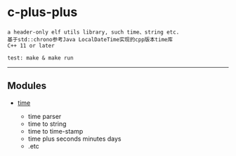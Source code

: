 # c-plus-plus 
	a header-only elf utils library, such time、string etc. 
	基于std::chrono参考Java LocalDateTime实现的cpp版本time库
	C++ 11 or later

	test: make & make run
********

## Modules
* [time]()

	- time parser
	- time to string
	- time to time-stamp
	- time plus seconds minutes days 
	- .etc	